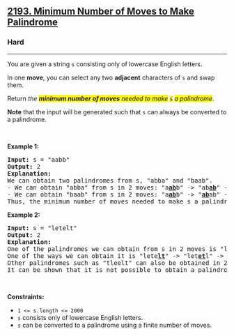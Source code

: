 <h2><a href="https://leetcode.com/problems/minimum-number-of-moves-to-make-palindrome/">2193. Minimum Number of Moves to Make Palindrome</a></h2><h3>Hard</h3><hr><div><p>You are given a string <code>s</code> consisting only of lowercase English letters.</p>

<p>In one <strong>move</strong>, you can select any two <strong>adjacent</strong> characters of <code>s</code> and swap them.</p>

<p>Return <em>the <strong><span class="highlighter--highlighted" data-highlight-id="0" style="background-color: rgb(255, 246, 21); color: inherit;">minimum number of moves</span></strong><span class="highlighter--highlighted" data-highlight-id="0" style="background-color: rgb(255, 246, 21); color: inherit;"> needed to make</span></em> <code><span class="highlighter--highlighted" data-highlight-id="0" style="background-color: rgb(255, 246, 21); color: inherit;">s</span></code> <em><span class="highlighter--highlighted" data-highlight-id="0" style="background-color: rgb(255, 246, 21); color: inherit;">a palindrome</span></em>.</p>

<p><strong>Note</strong> that the input will be generated such that <code>s</code> can always be converted to a palindrome.</p>

<p>&nbsp;</p>
<p><strong>Example 1:</strong></p>

<pre><strong>Input:</strong> s = "aabb"
<strong>Output:</strong> 2
<strong>Explanation:</strong>
We can obtain two palindromes from s, "abba" and "baab". 
- We can obtain "abba" from s in 2 moves: "a<u><strong>ab</strong></u>b" -&gt; "ab<u><strong>ab</strong></u>" -&gt; "abba".
- We can obtain "baab" from s in 2 moves: "a<u><strong>ab</strong></u>b" -&gt; "<u><strong>ab</strong></u>ab" -&gt; "baab".
Thus, the minimum number of moves needed to make s a palindrome is 2.
</pre>

<p><strong>Example 2:</strong></p>

<pre><strong>Input:</strong> s = "letelt"
<strong>Output:</strong> 2
<strong>Explanation:</strong>
One of the palindromes we can obtain from s in 2 moves is "lettel".
One of the ways we can obtain it is "lete<u><strong>lt</strong></u>" -&gt; "let<u><strong>et</strong></u>l" -&gt; "lettel".
Other palindromes such as "tleelt" can also be obtained in 2 moves.
It can be shown that it is not possible to obtain a palindrome in less than 2 moves.
</pre>

<p>&nbsp;</p>
<p><strong>Constraints:</strong></p>

<ul>
	<li><code>1 &lt;= s.length &lt;= 2000</code></li>
	<li><code>s</code> consists only of lowercase English letters.</li>
	<li><code>s</code> can be converted to a palindrome using a finite number of moves.</li>
</ul>
</div>